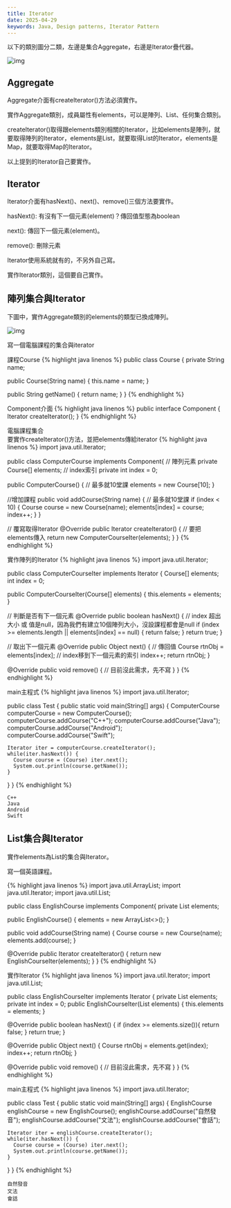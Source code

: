 ```yaml
---
title: Iterator
date: 2025-04-29
keywords: Java, Design patterns, Iterator Pattern
---
```

以下的類別圖分二類，左邊是集合Aggregate，右邊是Iterator疊代器。

![img]({{site.imgurl}}/pattern/iter1.png)

## Aggregate
Aggregate介面有createIterator()方法必須實作。

實作Aggregate類別，成員屬性有elements，可以是陣列、List、任何集合類別。

createIterator()取得跟elements類別相關的Iterator，比如elements是陣列，就要取得陣列的Iterator，elements是List，就要取得List的Iterator，elements是Map，就要取得Map的Iterator。

以上提到的Iterator自己要實作。

## Iterator
Iterator介面有hasNext()、next()、remove()三個方法要實作。

hasNext(): 有沒有下一個元素(element)？傳回值型態為boolean

next(): 傳回下一個元素(element)。

remove(): 刪除元素

Iterator使用系統就有的，不另外自己寫。

實作Iterator類別，這個要自己實作。

## 陣列集合與Iterator

下圖中，實作Aggregate類別的elements的類型已換成陣列。

![img]({{site.imgurl}}/pattern/iter2.png)

寫一個電腦課程的集合與iterator

課程Course
{% highlight java linenos %}
public class Course {
  private String name;

  public Course(String name) {
    this.name = name;
  }

  public String getName() {
    return name;
  }
}
{% endhighlight %}

Component介面
{% highlight java linenos %}
public interface Component {
  Iterator createIterator();
}
{% endhighlight %}

電腦課程集合  
要實作createIterator()方法，並把elements傳給iterator
{% highlight java linenos %}
import java.util.Iterator;

public class ComputerCourse implements Component{
  // 陣列元素
  private Course[] elements;
  // index索引
  private int index = 0;

  public ComputerCourse() {
    // 最多就10堂課
    elements = new Course[10];
  }

  //增加課程
  public void addCourse(String name) {
    // 最多就10堂課
    if (index < 10) {
      Course course = new Course(name);
      elements[index] = course;
      index++;
    }
  }

  // 覆寫取得Iterator
  @Override
  public Iterator createIterator() {
    // 要把elements傳入
    return new ComputerCourseIter(elements);
  }
}
{% endhighlight %}

實作陣列的Iterator
{% highlight java linenos %}
import java.util.Iterator;

public class ComputerCourseIter implements Iterator {
  Course[] elements;
  int index = 0;

  public ComputerCourseIter(Course[] elements) {
    this.elements = elements;
  }
  
  // 判斷是否有下一個元素
  @Override
  public boolean hasNext() {
    // index 超出大小 或 值是null，因為我們有建立10個陣列大小，沒設課程都會是null
    if (index >= elements.length || elements[index] == null) {
      return false;
    }
    return true;
  }
  
  // 取出下一個元素
  @Override
  public Object next() {
    // 傳回值
    Course rtnObj = elements[index];
    // index移到下一個元素的索引
    index++;
    return rtnObj;
  }

  @Override
  public void remove() {
    // 目前沒此需求，先不寫
  }
}
{% endhighlight %}

main主程式
{% highlight java linenos %}
import java.util.Iterator;

public class Test {
  public static void main(String[] args) {
    ComputerCourse computerCourse = new ComputerCourse();
    computerCourse.addCourse("C++");
    computerCourse.addCourse("Java");
    computerCourse.addCourse("Android");
    computerCourse.addCourse("Swift");

    Iterator iter = computerCourse.createIterator();
    while(iter.hasNext()) {
      Course course = (Course) iter.next();
      System.out.println(course.getName());
    }
  }
}
{% endhighlight %}
```
C++
Java
Android
Swift
```

## List集合與Iterator
實作elements為List的集合與Iterator。

寫一個英語課程。

{% highlight java linenos %}
import java.util.ArrayList;
import java.util.Iterator;
import java.util.List;

public class EnglishCourse implements Component{
  private List<Course> elements;

  public EnglishCourse() {
    elements = new ArrayList<>();
  }

  public void addCourse(String name) {
    Course course = new Course(name);
    elements.add(course);
  }

  @Override
  public Iterator createIterator() {
    return new EnglishCourseIter(elements);
  }
}
{% endhighlight %}

實作Iterator
{% highlight java linenos %}
import java.util.Iterator;
import java.util.List;

public class EnglishCourseIter implements Iterator {
  private List<Course> elements;
  private int index = 0;
  public EnglishCourseIter(List<Course> elements) {
    this.elements = elements;
  }

  @Override
  public boolean hasNext() {
    if (index >= elements.size()){
      return false;
    }
    return true;
  }

  @Override
  public Object next() {
    Course rtnObj = elements.get(index);
    index++;
    return rtnObj;
  }

  @Override
  public void remove() {
    // 目前沒此需求，先不寫
  }
}
{% endhighlight %}

main主程式
{% highlight java linenos %}
import java.util.Iterator;

public class Test {
  public static void main(String[] args) {
    EnglishCourse englishCourse = new EnglishCourse();
    englishCourse.addCourse("自然發音");
    englishCourse.addCourse("文法");
    englishCourse.addCourse("會話");

    Iterator iter = englishCourse.createIterator();
    while(iter.hasNext()) {
      Course course = (Course) iter.next();
      System.out.println(course.getName());
    }
  }
}
{% endhighlight %}
```
自然發音
文法
會話
```